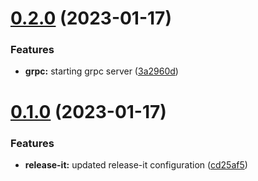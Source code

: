 

# [0.2.0](https://github.com/MohammadBnei/grpc-task-manager/compare/0.1.0...0.2.0) (2023-01-17)


### Features

* **grpc:** starting grpc server ([3a2960d](https://github.com/MohammadBnei/grpc-task-manager/commit/3a2960d44add02df041f150ee33d401b9c7d3c4e))

# [0.1.0](https://github.com/MohammadBnei/grpc-task-manager/compare/0.0.2...0.1.0) (2023-01-17)


### Features

* **release-it:** updated release-it configuration ([cd25af5](https://github.com/MohammadBnei/grpc-task-manager/commit/cd25af5fc60a81bf6a34baa15d25ea6134711fdb))